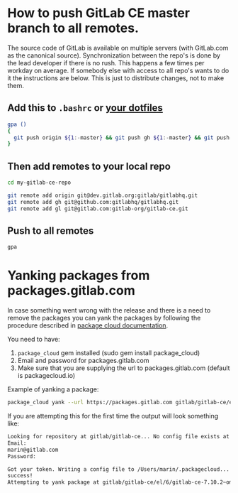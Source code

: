 # How to push GitLab CE master branch to all remotes.

The source code of GitLab is available on multiple servers (with GitLab.com as the canonical source).
Synchronization between the repo's is done by the lead developer if there is no rush.
This happens a few times per workday on average.
If somebody else with access to all repo's wants to do it the instructions are below.
This is just to distribute changes, not to make them.

## Add this to `.bashrc` or [your dotfiles](https://github.com/dosire/dotfiles/commit/52803ce3ac60d57632164b7713ff0041e86fa26c)

```bash
gpa ()
{
  git push origin ${1:-master} && git push gh ${1:-master} && git push gl ${1:-master}
}
```

## Then add remotes to your local repo

```bash
cd my-gitlab-ce-repo

git remote add origin git@dev.gitlab.org:gitlab/gitlabhq.git
git remote add gh git@github.com:gitlabhq/gitlabhq.git
git remote add gl git@gitlab.com:gitlab-org/gitlab-ce.git
```

## Push to all remotes

```bash
gpa
```

# Yanking packages from packages.gitlab.com

In case something went wrong with the release and there is a need to remove the packages you can yank the packages by following the
procedure described in [package cloud documentation](https://packagecloud.io/docs#yank_pkg).

You need to have:

1. `package_cloud` gem installed (sudo gem install package_cloud)
1. Email and password for packages.gitlab.com
1. Make sure that you are supplying the url to packages.gitlab.com (default is packagecloud.io)

Example of yanking a package:

```bash
package_cloud yank --url https://packages.gitlab.com gitlab/gitlab-ce/el/6 gitlab-ce-7.10.2~omnibus-1.x86_64.rpm
```

If you are attempting this for the first time the output will look something like:

```bash
Looking for repository at gitlab/gitlab-ce... No config file exists at /Users/marin/.packagecloud. Login to create one.
Email:
marin@gitlab.com
Password:

Got your token. Writing a config file to /Users/marin/.packagecloud... success!
success!
Attempting to yank package at gitlab/gitlab-ce/el/6/gitlab-ce-7.10.2~omnibus-1.x86_64.rpm...done!
```

